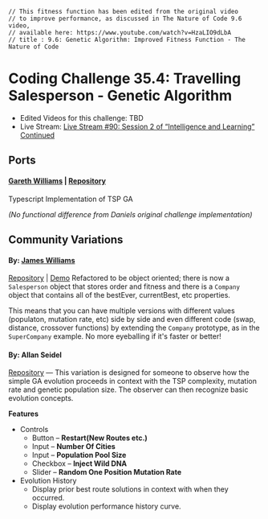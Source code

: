     // This fitness function has been edited from the original video
    // to improve performance, as discussed in The Nature of Code 9.6 video,
    // available here: https://www.youtube.com/watch?v=HzaLIO9dLbA
    // title : 9.6: Genetic Algorithm: Improved Fitness Function - The Nature of Code


# Coding Challenge 35.4: Travelling Salesperson - Genetic Algorithm
* Edited Videos for this challenge: TBD
* Live Stream: [Live Stream #90: Session 2 of “Intelligence and Learning” Continued](https://www.youtube.com/watch?v=NCvdjnN9UfI)

## Ports

#### [Gareth Williams](https://github.com/gaweph) | [Repository](https://github.com/Gaweph/CodingTrain-RainbowCode-Challenges/tree/master/CC_35.4_TSP_GA_TypeScript)

Typescript Implementation of TSP GA

_(No functional difference from Daniels original challenge implementation)_

## Community Variations

#### By: [James Williams](https://github.com/strangecyan)
[Repository](https://github.com/strangecyan/TravellingSalesperson/) | [Demo](https://strangecyan.github.io/TravellingSalesperson/)
Refactored to be object oriented; there is now a `Salesperson` object that stores order and fitness and there is a `Company` object that contains all of the bestEver, currentBest, etc properties.

This means that you can have multiple versions with different values (populaton, mutation rate, etc) side by side and even different code (swap, distance, crossover functions) by extending the `Company` prototype, as in the `SuperCompany` example. No more eyeballing if it's faster or better!

#### By: Allan Seidel
[Repository](https://github.com/akseidel/03_TSP_GA_CROSSOVER_AKS) &mdash;
This variation is designed for someone to observe how the simple GA evolution proceeds in context with the TSP complexity, mutation rate and genetic population size. The observer can then recognize basic evolution concepts.

**Features**

* Controls
  * Button &ndash; **Restart(New Routes etc.)**
  * Input &ndash; **Number Of Cities**
  * Input &ndash; **Population Pool Size**
  * Checkbox &ndash; **Inject Wild DNA**
  * Slider &ndash; **Random One Position Mutation Rate**
* Evolution History
  * Display prior best route solutions in context with when they occurred.
  * Display evolution performance history curve.
